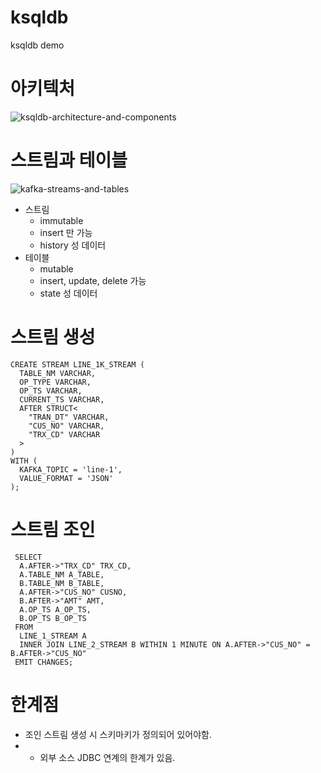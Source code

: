 # ksqldb
ksqldb demo

# 아키텍처
![ksqldb-architecture-and-components](https://user-images.githubusercontent.com/5574171/221448147-2d41acf0-4fe3-422a-86d6-0de46119adc8.png)

# 스트림과 테이블
![kafka-streams-and-tables](https://user-images.githubusercontent.com/5574171/221450284-403bdff2-3dc8-4ace-a2bd-128b3342ec43.gif)

  * 스트림
    * immutable
    * insert 만 가능
    * history 성 데이터
  * 테이블
    * mutable
    * insert, update, delete 가능
    * state 성 데이터

# 스트림 생성
    CREATE STREAM LINE_1K_STREAM (
      TABLE_NM VARCHAR,
      OP_TYPE VARCHAR,
      OP_TS VARCHAR,
      CURRENT_TS VARCHAR,
      AFTER STRUCT<
        "TRAN_DT" VARCHAR,
        "CUS_NO" VARCHAR,
        "TRX_CD" VARCHAR
      >
    )
    WITH (
      KAFKA_TOPIC = 'line-1',
      VALUE_FORMAT = 'JSON'
    );
 
 # 스트림 조인
     SELECT
      A.AFTER->"TRX_CD" TRX_CD,
      A.TABLE_NM A_TABLE,
      B.TABLE_NM B_TABLE,
      A.AFTER->"CUS_NO" CUSNO,
      B.AFTER->"AMT" AMT,
      A.OP_TS A_OP_TS,
      B.OP_TS B_OP_TS
     FROM
      LINE_1_STREAM A
      INNER JOIN LINE_2_STREAM B WITHIN 1 MINUTE ON A.AFTER->"CUS_NO" = B.AFTER->"CUS_NO"
     EMIT CHANGES;
    
# 한계점
  * 조인 스트림 생성 시 스키마키가 정의되어 있어야함.  
  * * 외부 소스 JDBC 연계의 한계가 있음. 
